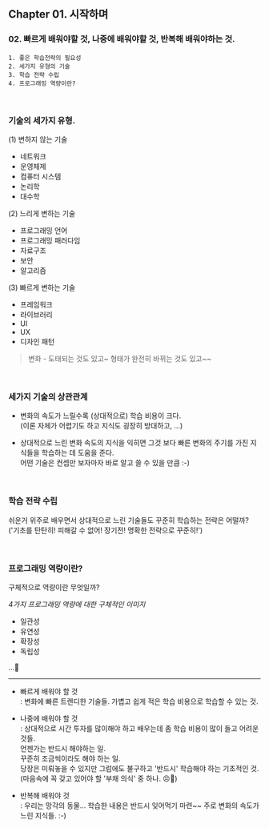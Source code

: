 ## Chapter 01. 시작하며

### 02. 빠르게 배워야할 것, 나중에 배워야할 것, 반복해 배워야하는 것.

```
1. 좋은 학습전략의 필요성
2. 세가지 유형의 기술
3. 학습 전략 수립
4. 프로그래밍 역량이란?
```

<br />

### 기술의 세가지 유형.

(1) 변하지 않는 기술
- 네트워크
- 운영체제
- 컴퓨터 시스템
- 논리학
- 대수학

(2) 느리게 변하는 기술
- 프로그래밍 언어
- 프로그래밍 패러다임
- 자료구조
- 보안
- 알고리즘

(3) 빠르게 변하는 기술

- 프레임워크
- 라이브러리
- UI
- UX
- 디자인 패턴

> 변화 - 도태되는 것도 있고~ 형태가 완전히 바뀌는 것도 있고~~

<br />

### 세가지 기술의 상관관계

- 변화의 속도가 느릴수록 (상대적으로) 학습 비용이 크다.<br />
  (이론 자체가 어렵기도 하고 지식도 굉장히 방대하고, ...)

- 상대적으로 느린 변화 속도의 지식을 익히면 그것 보다 빠른 변화의 주기를 가진 지식들을 학습하는 데 도움을 준다. <br />
  어떤 기술은 컨셉만 보자마자 바로 알고 쓸 수 있을 만큼 :-)

<br />

### 학습 전략 수립

쉬운거 위주로 배우면서 상대적으로 느린 기술들도 꾸준히 학습하는 전략은 어떨까?<br />
('기초를 탄탄히! 피해갈 수 없어! 장기전! 명확한 전략으로 꾸준히!')

<br />

### 프로그래밍 역량이란?

구체적으로 역량이란 무엇일까?

_4가지 프로그래밍 역량에 대한 구체적인 이미지_

- 일관성
- 유연성
- 확장성
- 독립성

...🤔

---

- 빠르게 배워야 할 것<br />
  \: 변화에 빠른 트렌디한 기술들. 가볍고 쉽게 적은 학습 비용으로 학습할 수 있는 것.

- 나중에 배워야 할 것<br />
  \: 상대적으로 시간 투자를 많이해야 하고 배우는데 좀 학습 비용이 많이 들고 어려운 것들. <br />
  언젠가는 반드시 해야하는 일.<br />
  꾸준히 조금씩이라도 해야 하는 일.<br />
  당장은 미뤄놓을 수 있지만 그럼에도 불구하고 '반드시' 학습해야 하는 기초적인 것. (마음속에 꼭 갖고 있어야 할 '부채 의식' 중 하나. 😣🤨)

- 반복해 배워야 것<br />
  \: 우리는 망각의 동물... 학습한 내용은 반드시 잊어먹기 마련~~ 주로 변화의 속도가 느린 지식들. :-)
